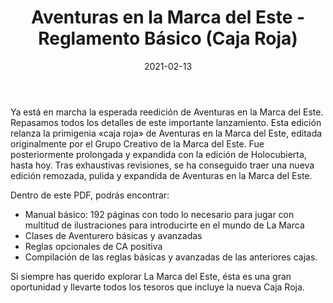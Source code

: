 ﻿---
title: Aventuras en la Marca del Este - Reglamento Básico (Caja Roja)
summary: Bienvenidos a Aventuras de la Marca del Este. La Marca del Este es un mundo rebosante de aventuras, personajes de leyenda, monstruos, oscuras mazmorras, inexpugnables fortalezas y magia poderosa.
authors:
  - Pedro Gil
  - Cristóbal Sánchez
  - Salvador García
date: 2021-02-13
type: post
categories:
- Clásicos de la Marca
tags:
- reglamento
- caja-roja
minlevels: ""
maxlevels: ""
prices: 40,00 €
session: ""
mincharacters: ""
maxcharacters: ""
eval: oficial
cover: "caja_roja.jpg"
download: "caja_roja.pdf"
moreinfo: "https://tesorosdelamarca.com/producto/reedicion-aventuras-marca-del-este/"
license: "OGL"
draft: false

---

Ya está en marcha la esperada reedición de Aventuras en la Marca del Este. Repasamos todos los detalles de este importante lanzamiento.
Esta edición relanza la primigenia «caja roja» de Aventuras en la Marca del Este, editada originalmente por el Grupo Creativo de la Marca del Este. Fue posteriormente prolongada y expandida con la edición de Holocubierta, hasta hoy.
Tras exhaustivas revisiones, se ha conseguido traer una nueva edición remozada, pulida y expandida de Aventuras en la Marca del Este.

Dentro de este PDF, podrás encontrar:

- Manual básico: 192 páginas con todo lo necesario para jugar con multitud de ilustraciones para introducirte en el mundo de La Marca
- Clases de Aventurero básicas y avanzadas
- Reglas opcionales de CA positiva
- Compilación de las reglas básicas y avanzadas de las anteriores cajas.

Si siempre has querido explorar La Marca del Este, ésta es una gran oportunidad y llevarte todos los tesoros que incluye la nueva Caja Roja.
